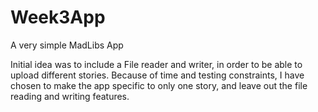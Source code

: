 # Week3App
A very simple MadLibs App

Initial idea was to include a File reader and writer, in order to be able to upload different stories.
Because of time and testing constraints, I have chosen to make the app specific to only one story, and 
leave out the file reading and writing features.
